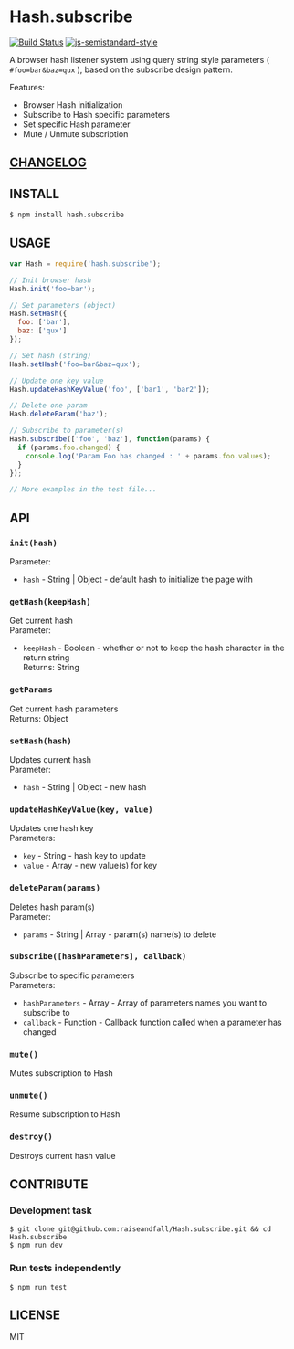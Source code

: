 # Hash.subscribe 

[![Build
Status](https://travis-ci.org/raiseandfall/hash.subscribe.svg)](https://travis-ci.org/raiseandfall/hash.subscribe)
[![js-semistandard-style](https://img.shields.io/badge/code%20style-semistandard-brightgreen.svg?style=flat-square)](https://github.com/Flet/semistandard)

A browser hash listener system using query string style parameters ( `#foo=bar&baz=qux` ), based on the subscribe design pattern.  

Features:  
- Browser Hash initialization
- Subscribe to Hash specific parameters
- Set specific Hash parameter
- Mute / Unmute subscription

## [CHANGELOG](./CHANGELOG.md)

## INSTALL
```shell
$ npm install hash.subscribe
```

## USAGE
```javascript
var Hash = require('hash.subscribe');

// Init browser hash
Hash.init('foo=bar');

// Set parameters (object)
Hash.setHash({
  foo: ['bar'],
  baz: ['qux']
});

// Set hash (string)
Hash.setHash('foo=bar&baz=qux');

// Update one key value
Hash.updateHashKeyValue('foo', ['bar1', 'bar2']);

// Delete one param
Hash.deleteParam('baz');

// Subscribe to parameter(s)
Hash.subscribe(['foo', 'baz'], function(params) {
  if (params.foo.changed) {
    console.log('Param Foo has changed : ' + params.foo.values);
  }
});

// More examples in the test file...
```

## API

### `init(hash)`
Parameter:  
- `hash` - String | Object - default hash to initialize the page with

### `getHash(keepHash)`
Get current hash  
Parameter:  
- `keepHash` - Boolean - whether or not to keep the hash character in the return string  
Returns: String

### `getParams`
Get current hash parameters  
Returns: Object

### `setHash(hash)`
Updates current hash  
Parameter:  
- `hash` - String | Object - new hash

### `updateHashKeyValue(key, value)`
Updates one hash key  
Parameters:  
- `key` - String - hash key to update  
- `value` - Array - new value(s) for key  

### `deleteParam(params)`
Deletes hash param(s)  
Parameter:  
- `params` - String | Array - param(s) name(s) to delete

### `subscribe([hashParameters], callback)`
Subscribe to specific parameters  
Parameters:  
- `hashParameters` - Array - Array of parameters names you want to subscribe to
- `callback` - Function - Callback function called when a parameter has changed

### `mute()`
Mutes subscription to Hash

### `unmute()`
Resume subscription to Hash  

### `destroy()` 
Destroys current hash value

## CONTRIBUTE

### Development task
```shell
$ git clone git@github.com:raiseandfall/Hash.subscribe.git && cd Hash.subscribe
$ npm run dev
```

### Run tests independently
```shell
$ npm run test
```

## LICENSE
MIT
